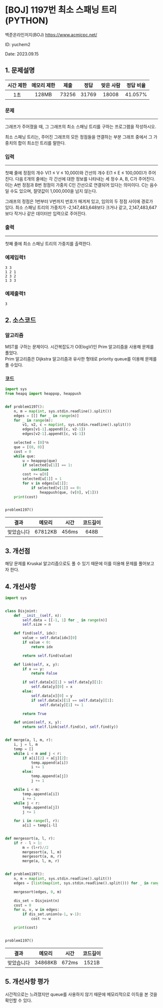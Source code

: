 # [BOJ] 1197번 최소 스패닝 트리 (PYTHON)
백준온라인저지(BOJ) https://www.acmicpc.net/

ID: yuchem2

Date: 2023.09.15
## 1. 문제설명
| 시간 제한 | 메모리 제한 | 제출  | 정답 | 맞은 사람 | 정답 비율 |
| :---: | :---: | :---: | :---: | :---: | :---: |
|  1초  | 128MB | 73256 | 31769 | 18008 | 41.057% |

### 문제
---
그래프가 주어졌을 때, 그 그래프의 최소 스패닝 트리를 구하는 프로그램을 작성하시오.

최소 스패닝 트리는, 주어진 그래프의 모든 정점들을 연결하는 부분 그래프 중에서 그 가중치의 합이 최소인 트리를 말한다.

### 입력
---
첫째 줄에 정점의 개수 V(1 ≤ V ≤ 10,000)와 간선의 개수 E(1 ≤ E ≤ 100,000)가 주어진다. 다음 E개의 줄에는 각 간선에 대한 정보를 나타내는 세 정수 A, B, C가 주어진다. 이는 A번 정점과 B번 정점이 가중치 C인 간선으로 연결되어 있다는 의미이다. C는 음수일 수도 있으며, 절댓값이 1,000,000을 넘지 않는다.

그래프의 정점은 1번부터 V번까지 번호가 매겨져 있고, 임의의 두 정점 사이에 경로가 있다. 최소 스패닝 트리의 가중치가 -2,147,483,648보다 크거나 같고, 2,147,483,647보다 작거나 같은 데이터만 입력으로 주어진다.

### 출력
---
첫째 줄에 최소 스패닝 트리의 가중치를 출력한다.

### 예제입력1
```
3 3
1 2 1
2 3 2
1 3 3
```
### 예제출력1
```
3
```
## 2. 소스코드

### 알고리즘
MST를 구하는 문제이다. 시간복잡도가 O(ElogV)인 Prim 알고리즘을 사용해 문제를 풀었다.  
Prim 알고리즘은 Dijkstra 알고리즘과 유사한 형태로 priority queue를 이용해 문제를 풀 수있다. 

### 코드
```Python
import sys
from heapq import heappop, heappush


def problem1197():
    n, m = map(int, sys.stdin.readline().split())
    edges = [[] for _ in range(n)]
    for _ in range(m):
        v1, v2, c = map(int, sys.stdin.readline().split())
        edges[v1-1].append([c, v2-1])
        edges[v2-1].append([c, v1-1])

    selected = [0]*n
    que = [(0, 0)]
    cost = 0
    while que:
        u = heappop(que)
        if selected[u[1]] == 1:
            continue
        cost += u[0]
        selected[u[1]] = 1
        for v in edges[u[1]]:
            if selected[v[1]] == 0:
                heappush(que, (v[0], v[1]))
    print(cost)


problem1197()

```
| 결과 | 메모리 | 시간 | 코드길이 |
|:---:|:-----: | :---: | :----: |
| 맞았습니다 | 67812KB | 456ms | 648B |

## 3. 개선점
해당 문제를 Kruskal 알고리즘으로도 풀 수 있기 때문에 이를 이용해 문제를 풀어보고자 한다. 

## 4. 개선사항
```Python
import sys


class Disjoint:
    def __init__(self, n):
        self.data = [[-1, 1] for _ in range(n)]
        self.size = n

    def find(self, idx):
        value = self.data[idx][0]
        if value < 0:
            return idx

        return self.find(value)

    def link(self, x, y):
        if x == y:
            return False

        if self.data[x][1] > self.data[y][1]:
            self.data[y][0] = x
        else:
            self.data[x][0] = y
            if self.data[x][1] == self.data[y][1]:
                self.data[y][1] += 1

        return True

    def union(self, x, y):
        return self.link(self.find(x), self.find(y))


def merge(a, l, m, r):
    i, j = l, m
    temp = []
    while i < m and j < r:
        if a[i][2] < a[j][2]:
            temp.append(a[i])
            i += 1
        else:
            temp.append(a[j])
            j += 1

    while i < m:
        temp.append(a[i])
        i += 1
    while j < r:
        temp.append(a[j])
        j += 1

    for i in range(l, r):
        a[i] = temp[i-l]


def mergesort(a, l, r):
    if r - l > 1:
        m = (l+r)//2
        mergesort(a, l, m)
        mergesort(a, m, r)
        merge(a, l, m, r)


def problem1197():
    n, m = map(int, sys.stdin.readline().split())
    edges = [list(map(int, sys.stdin.readline().split())) for _ in range(m)]

    mergesort(edges, 0, m)

    dis_set = Disjoint(n)
    cost = 0
    for u, v, w in edges:
        if dis_set.union(u-1, v-1):
            cost += w

    print(cost)


problem1197()
```
| 결과 | 메모리 | 시간 | 코드길이 |
|:---:|:-----: | :---: | :----: |
| 맞았습니다 | 34868KB | 672ms | 1521B |

## 5. 개선사항 평가

시간적으로는 느려졌지만 queue를 사용하지 않기 때문에 메모리적으로 이득을 본 것을 확인할 수 있다. 
